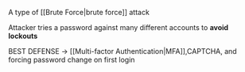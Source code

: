 A type of [[Brute Force|brute force]] attack

Attacker tries a password against many different accounts to **avoid lockouts**

BEST DEFENSE → [[Multi-factor Authentication|MFA]],CAPTCHA, and forcing password change on first login